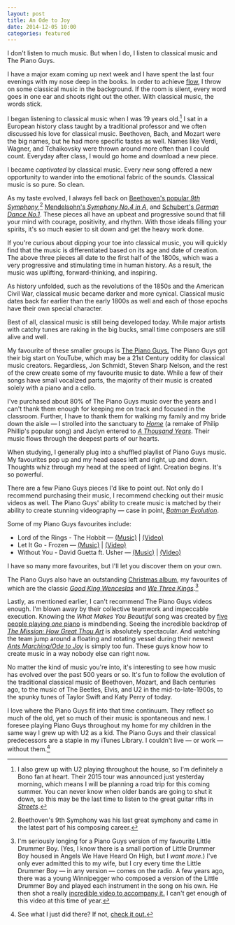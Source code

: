 ```yaml
---
layout: post
title: An Ode to Joy
date: 2014-12-05 10:00
categories: featured
---
```


I don't listen to much music. But when I do, I listen to classical music and The Piano Guys.

I have a major exam coming up next week and I have spent the last four evenings with my nose deep in the books. In order to achieve [flow](http://www.ted.com/talks/mihaly_csikszentmihalyi_on_flow?language=en), I throw on some classical music in the background. If the room is silent, every word goes in one ear and shoots right out the other. With classical music, the words stick.

I began listening to classical music when I was 19 years old.[^1] I sat in a European history class taught by a traditional professor and we often discussed his love for classical music. Beethoven, Bach, and Mozart were the big names, but he had more specific tastes as well. Names like Verdi, Wagner, and Tchaikovsky were thrown around more often than I could count. Everyday after class, I would go home and download a new piece.

I became *captivated* by classical music. Every new song offered a new opportunity to wander into the emotional fabric of the sounds. Classical music is so pure. So clean. 

As my taste evolved, I always fell back on [Beethoven's popular *9th Symphony*](https://itunes.apple.com/ca/album/beethoven-9th-symphony/id531215929?uo=4&at=1l3v5At),[^2]  [Mendelsohn's *Symphony No.4 in A*](https://itunes.apple.com/ca/album/mendelsohn-symphonies-nos./id281831917?uo=4&at=1l3v5At), and [Schubert's *German Dance No.1*](https://itunes.apple.com/ca/album/german-dance-no.-1-in-c-major/id420175341?i=420175363&uo=4&at=1l3v5At). These pieces all have an upbeat and progressive sound that fill your mind with courage, positivity, and rhythm. With those ideals filling your spirits, it's so much easier to sit down and get the heavy work done. 

If you're curious about dipping your toe into classical music, you will quickly find that the music is differentiated based on its age and date of creation. The above three pieces all date to the first half of the 1800s, which was a very progressive and stimulating time in human history. As a result, the music was uplifting, forward-thinking, and inspiring.

As history unfolded, such as the revolutions of the 1850s and the American Civil War, classical music became darker and more cynical. Classical music dates back far earlier than the early 1800s as well and each of those epochs have their own special character.

Best of all, classical music is still being developed today. While major artists with catchy tunes are raking in the big bucks, small time composers are still alive and well.

My favourite of these smaller groups is [The Piano Guys.](http://thepianoguys.com) The Piano Guys got their big start on YouTube, which may be a 21st Century oddity for classical music creators. Regardless, Jon Schmidt, Steven Sharp Nelson, and the rest of the crew create some of my favourite music to date. While a few of their songs have small vocalized parts, the majority of their music is created solely with a piano and a cello.

I've purchased about 80% of The Piano Guys music over the years and I can't thank them enough for keeping me on track and focused in the classroom. Further, I have to thank them for walking my family and my bride down the aisle — I strolled into the sanctuary to [*Home*](https://itunes.apple.com/ca/album/home/id646940940?i=646941041&uo=4&at=1l3v5At) (a remake of Philip Phillip's popular song) and Jaclyn entered to [*A Thousand Years*](https://itunes.apple.com/ca/album/a-thousand-years/id588855725?i=588855786&uo=4&at=1l3v5At). Their music flows through the deepest parts of our hearts.

When studying, I generally plug into a shuffled playlist of Piano Guys music. My favourites pop up and my head eases left and right, up and down. Thoughts whiz through my head at the speed of light. Creation begins. It's so powerful.

There are a few Piano Guys pieces I'd like to point out. Not only do I recommend purchasing their music, I recommend checking out their music videos as well. The Piano Guys' ability to create music is matched by their ability to create stunning videography — case in point, [*Batman Evolution*](http://vimeo.com/109485670).

Some of my Piano Guys favourites include:

* Lord of the Rings - The Hobbit — [(Music)](https://itunes.apple.com/ca/album/lord-of-the-rings/id579731726?i=579731747&uo=4&at=1l3v5At) | [(Video)](http://thepianoguys.com/portfolio/lord-of-the-rings-the-hobbit/)
* Let It Go - Frozen — [(Music)](https://itunes.apple.com/ca/album/let-it-go/id816515798?i=816515809&uo=4&at=1l3v5At) | [(Video)](http://thepianoguys.com/portfolio/let-it-go/)
* Without You - David Guetta ft. Usher — [(Music)](https://itunes.apple.com/ca/album/without-you/id588855725?i=588855808&uo=4&at=1l3v5At) | [(Video)](http://thepianoguys.com/portfolio/david-guetta-without-you-ft-usher-pianocello-cover/)

I have so many more favourites, but I'll let you discover them on your own. 

The Piano Guys also have an outstanding [Christmas album](https://itunes.apple.com/ca/album/a-family-christmas/id694429957?uo=4&at=1l3v5At), my favourites of which are the classic [*Good King Wenceslas*](https://itunes.apple.com/ca/album/good-king-wenceslas/id694429957?i=694429963&uo=4&at=1l3v5At) and [*We Three Kings*](https://itunes.apple.com/ca/album/we-three-kings/id694972234?i=694972317&uo=4&at=1l3v5At).[^3]

Lastly, as mentioned earlier, I can't recommend The Piano Guys videos enough. I'm blown away by their collective teamwork and impeccable execution. Knowing the *What Makes You Beautiful* song was created by [five people playing *one* piano](http://thepianoguys.com/portfolio/one-direction-what-makes-you-beautiful/) is mindbending. Seeing the incredible backdrop of [*The Mission: How Great Thou Art*](http://thepianoguys.com/portfolio/mission-great-thou-art/) is absolutely spectacular. And watching the team jump around a floating and rotating vessel during their newest [*Ants Marching/Ode to Joy*](http://thepianoguys.com/portfolio/am/) is simply too fun. These guys know how to create music in a way nobody else can right now.

No matter the kind of music you're into, it's interesting to see how music has evolved over the past 500 years or so. It's fun to follow the evolution of the traditional classical music of Beethoven, Mozart, and Bach centuries ago, to the music of The Beetles, Elvis, and U2 in the mid-to-late-1900s, to the spunky tunes of Taylor Swift and Katy Perry of today. 

I love where the Piano Guys fit into that time continuum. They reflect so much of the old, yet so much of their music is spontaneous and new. I foresee playing Piano Guys throughout my home for my children in the same way I grew up with U2 as a kid. The Piano Guys and their classical predecessors are a staple in my iTunes Library. I couldn't live — or work — without them.[^4]

[^1]: I also grew up with U2 playing throughout the house, so I'm definitely a Bono fan at heart. Their 2015 tour was announced just yesterday morning, which means I will be planning a road trip for this coming summer. You can never know when older bands are going to shut it down, so this may be the last time to listen to the great guitar rifts in [*Streets*](https://itunes.apple.com/ca/album/where-the-streets-have-no-name/id267826054?i=267826116&uo=4&at=1l3v5At).

[^2]: Beethoven's 9th Symphony was his last great symphony and came in the latest part of his composing career. 

[^3]: I'm seriously longing for a Piano Guys version of my favourite Little Drummer Boy. (Yes, I know there is a small portion of Little Drummer Boy housed in Angels We Have Heard On High, but I *want more*.) I've only ever admitted this to my wife, but I cry every time the Little Drummer Boy — in any version — comes on the radio. A few years ago, there was a young Winnipegger who composed a version of the Little Drummer Boy and played each instrument in the song on his own. He then shot a really [incredible video to accompany it.](http://youtu.be/IrNcD34KFhM) I can't get enough of this video at this time of year.

[^4]: See what I just did there? If not, [check it out.](https://itunes.apple.com/ca/album/with-or-without-you/id267826054?i=267826308&uo=4&at=1l3v5At)